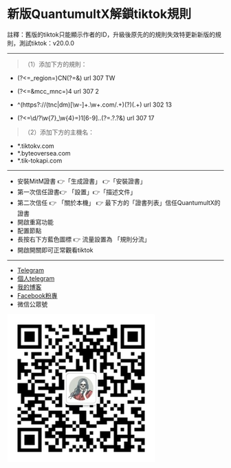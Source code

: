 # 新版QuantumultX解鎖tiktok規則

註釋：舊版的tiktok只能顯示作者的ID，升級後原先的的規則失效特更新新版的規則，測試tiktok：v20.0.0

------

>（1）添加下方的規則：

- (?<=_region=)CN(?=&) url 307 TW

- (?<=&mcc_mnc=)4 url 307 2

- ^(https?:\/\/(tnc|dm)[\w-]+\.\w+\.com\/.+)(\?)(.+) url 302  $1$3

- (?<=\d\/\?\w{7}_\w{4}=)1[6-9]..(?=.?.?&) url 307 17

>（2）添加下方的主機名：

- *.tiktokv.com
- *.byteoversea.com
- *.tik-tokapi.com

----

- 安裝MitM證書 👉「生成證書」 👉「安裝證書」
- 第一次信任證書👉 「設置」👉「描述文件」
- 第二次信任 👉 「關於本機」 👉 最下方的「證書列表」信任QuantumultX的證書
- 開啟重寫功能
- 配置節點
- 長按右下方藍色圖標 👉 流量設置為 「規則分流」
- 開啟開關即可正常觀看tiktok

------------------

- [Telegram](https://t.me/xwring) 
- [個人telegram](https://t.me/kwaong)
- [我的博客](https://kwaon.wordpress.com/)
- [Facebook粉專](https://www.facebook.com/jsrwon)
- 微信公眾號 

![image](https://github.com/hkjswong/shadowsocksR-setup/blob/master/%E5%BE%AE%E4%BF%A1%E5%85%AC%E7%9C%BE%E8%99%9F.jpg)
